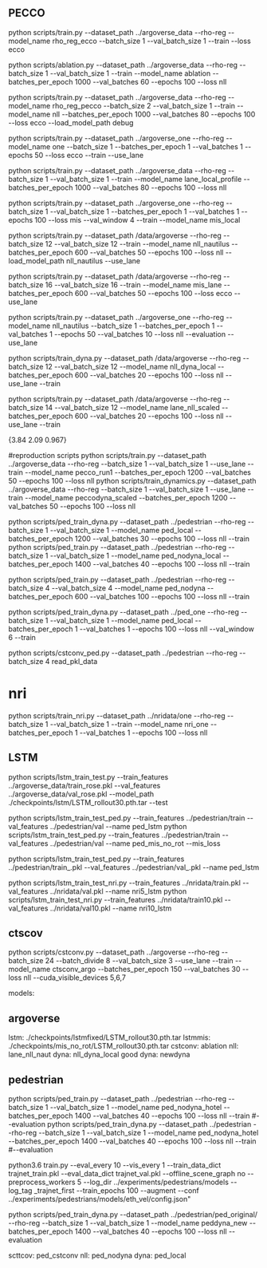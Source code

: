 ## PECCO
python scripts/train.py --dataset_path ../argoverse_data --rho-reg --model_name rho_reg_ecco --batch_size 1 --val_batch_size 1 --train --loss ecco

python scripts/ablation.py --dataset_path ../argoverse_data --rho-reg --batch_size 1 --val_batch_size 1 --train --model_name ablation --batches_per_epoch 1000 --val_batches 60 --epochs 100 --loss nll

python scripts/train.py --dataset_path ../argoverse_data --rho-reg --model_name rho_reg_pecco --batch_size 2 --val_batch_size 1 --train --model_name nll --batches_per_epoch 1000 --val_batches 80 --epochs 100 --loss ecco --load_model_path debug

python scripts/train.py --dataset_path ../argoverse_one --rho-reg --model_name one --batch_size 1  --batches_per_epoch 1 --val_batches 1 --epochs 50 --loss ecco --train --use_lane

python scripts/train.py --dataset_path ../argoverse_data --rho-reg --batch_size 1 --val_batch_size 1 --train --model_name lane_local_profile --batches_per_epoch 1000 --val_batches 80 --epochs 100 --loss nll 

python scripts/train.py --dataset_path ../argoverse_one --rho-reg --batch_size 1 --val_batch_size 1  --batches_per_epoch 1 --val_batches 1 --epochs 100 --loss mis --val_window 4 --train --model_name mis_local

python scripts/train.py --dataset_path /data/argoverse --rho-reg --batch_size 12 --val_batch_size 12 --train --model_name nll_nautilus --batches_per_epoch 600 --val_batches 50 --epochs 100 --loss nll --load_model_path nll_nautilus --use_lane

python scripts/train.py --dataset_path /data/argoverse --rho-reg --batch_size 16 --val_batch_size 16 --train --model_name mis_lane --batches_per_epoch 600 --val_batches 50 --epochs 100 --loss ecco --use_lane

python scripts/train.py --dataset_path ../argoverse_one --rho-reg --model_name nll_nautilus --batch_size 1  --batches_per_epoch 1 --val_batches 1 --epochs 50 --val_batches 10  --loss nll --evaluation --use_lane


 python scripts/train_dyna.py --dataset_path /data/argoverse --rho-reg --batch_size 12 --val_batch_size 12 --model_name nll_dyna_local --batches_per_epoch 600 --val_batches 20 --epochs 100 --loss nll --use_lane --train

python scripts/train.py --dataset_path /data/argoverse --rho-reg --batch_size 14 --val_batch_size 12 --model_name lane_nll_scaled --batches_per_epoch 600 --val_batches 20 --epochs 100  --loss nll --use_lane --train 

{3.84 2.09 0.967}

#reproduction scripts
python scripts/train.py --dataset_path ../argoverse_data --rho-reg --batch_size 1 --val_batch_size 1 --use_lane --train --model_name pecco_run1 --batches_per_epoch 1200 --val_batches 50 --epochs 100 --loss nll
python scripts/train_dynamics.py --dataset_path ../argoverse_data --rho-reg --batch_size 1 --val_batch_size 1 --use_lane --train --model_name peccodyna_scaled --batches_per_epoch 1200 --val_batches 50 --epochs 100 --loss nll

python scripts/ped_train_dyna.py --dataset_path ../pedestrian --rho-reg --batch_size 1 --val_batch_size 1 --model_name ped_local --batches_per_epoch 1200 --val_batches 30 --epochs 100 --loss nll --train
python scripts/ped_train.py --dataset_path ../pedestrian --rho-reg --batch_size 1 --val_batch_size 1 --model_name ped_nodyna_local --batches_per_epoch 1400 --val_batches 40 --epochs 100 --loss nll --train

python scripts/ped_train.py --dataset_path ../pedestrian --rho-reg --batch_size 4 --val_batch_size 4 --model_name ped_nodyna --batches_per_epoch 600 --val_batches 100 --epochs 100 --loss nll --train

python scripts/ped_train_dyna.py --dataset_path ../ped_one --rho-reg --batch_size 1 --val_batch_size 1 --model_name ped_local --batches_per_epoch 1 --val_batches 1 --epochs 100 --loss nll --val_window 6 --train

python scripts/cstconv_ped.py --dataset_path ../pedestrian --rho-reg --batch_size 4 read_pkl_data

# nri
python scripts/train_nri.py --dataset_path ../nridata/one --rho-reg --batch_size 1 --val_batch_size 1  --train --model_name nri_one --batches_per_epoch 1 --val_batches 1 --epochs 100 --loss nll

## LSTM
python scripts/lstm_train_test.py --train_features ../argoverse_data/train_rose.pkl  --val_features ../argoverse_data/val_rose.pkl --model_path ./checkpoints/lstm/LSTM_rollout30.pth.tar --test

python scripts/lstm_train_test_ped.py --train_features ../pedestrian/train  --val_features ../pedestrian/val  --name ped_lstm
python scripts/lstm_train_test_ped.py --train_features ../pedestrian/train  --val_features ../pedestrian/val  --name ped_mis_no_rot --mis_loss

python scripts/lstm_train_test_ped.py --train_features ../pedestrian/train_.pkl  --val_features ../pedestrian/val_.pkl --name ped_lstm


python scripts/lstm_train_test_nri.py --train_features ../nridata/train.pkl  --val_features ../nridata/val.pkl --name nri5_lstm 
python scripts/lstm_train_test_nri.py --train_features ../nridata/train10.pkl  --val_features ../nridata/val10.pkl --name nri10_lstm


## ctscov
python scripts/cstconv.py --dataset_path ../argoverse --rho-reg --batch_size 24 --batch_divide 8 --val_batch_size 3 --use_lane --train --model_name ctsconv_argo --batches_per_epoch 150 --val_batches 30 --loss nll --cuda_visible_devices 5,6,7

models:

## argoverse

lstm: ./checkpoints/lstmfixed/LSTM_rollout30.pth.tar
lstmmis:  ./checkpoints/mis_no_rot/LSTM_rollout30.pth.tar 
cstconv: ablation
nll: lane_nll_naut
dyna: nll_dyna_local 
good dyna: newdyna

## pedestrian

python scripts/ped_train.py --dataset_path ../pedestrian --rho-reg --batch_size 1 --val_batch_size 1 --model_name ped_nodyna_hotel --batches_per_epoch 1400 --val_batches 40 --epochs 100 --loss nll --train #--evaluation 
python scripts/ped_train_dyna.py --dataset_path ../pedestrian --rho-reg --batch_size 1 --val_batch_size 1 --model_name ped_nodyna_hotel --batches_per_epoch 1400 --val_batches 40 --epochs 100 --loss nll --train #--evaluation 


python3.6 train.py --eval_every 10 --vis_every 1 --train_data_dict trajnet_train.pkl --eval_data_dict trajnet_val.pkl --offline_scene_graph no --preprocess_workers 5 --log_dir ../experiments/pedestrians/models --log_tag _trajnet_first --train_epochs 100 --augment --conf ../experiments/pedestrians/models/eth_vel/config.json" 


python scripts/ped_train_dyna.py --dataset_path ../pedestrian/ped_original/ --rho-reg --batch_size 1 --val_batch_size 1 --model_name peddyna_new --batches_per_epoch 1400 --val_batches 40 --epochs 100 --loss nll --evaluation

scttcov: ped_cstconv
nll: ped_nodyna
dyna: ped_local
